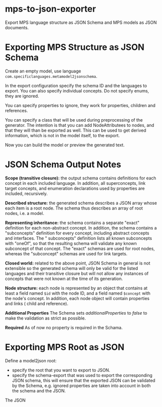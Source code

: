 # mps-to-json-exporter

Export MPS language structure as JSON Schema and MPS models as JSON documents.

# Exporting MPS Structure as JSON Schema

Create an empty model, use language `com.specificlanguages.metamodel2jsonschema`.

In the export configuration specify the schema ID and the languages to export. You can also specify individual concepts.
Do not specify enums, they are ignored.

You can specify properties to ignore, they work for properties, children and references.

You can specify a class that will be used during preprocessing of the generator. 
The intention is that you can add NodeAttributees to nodes, and that they will than be exported as well.
This can be used to get derived information, which is not in the model itself, to the export.

Now you can build the model or preview the generated text.

# JSON Schema Output Notes

**Scope (transitive closure):** the output schema contains definitions for each concept in each included language. In
addition, all superconcepts, link target concepts, and enumeration declarations used by properties are included,
recursively.

**Described structure:** the generated schema describes a JSON array whose each item is a root node. The schema thus
describes an array of root nodes, i.e. a model.

**Representing inheritance:** the schema contains a separate "exact" definition for each non-abstract concept. In
addition, the schema contains a "subconcepts" definition for every concept, including abstract concepts and interfaces.
The "
subconcepts" definition lists all known subconcepts with "oneOf", so that the resulting schema will validate any known
subconcept of that concept. The "exact" schemas are used for root nodes, whereas the "subconcept" schemas are used for
link targets.

**Closed world:** related to the above point, JSON Schema in general is not extensible so the generated schema will only
be valid for the listed languages and their transitive closure but will not allow any instances of concepts that were
not known at the time of its generation.

**Node structure:** each node is represented by an object that contains at least a field named `$id` with the node ID,
and a field named `$concept` with the node's concept. In addition, each node object will contain properties and links (
child and reference).

**Additional Properties** The Schema sets _additionalProperties_ to _false_ to make the validation as strict as possible.

**Required** As of now no property is required in the Schama.


# Exporting MPS Root as JSON

Define a model2json root:
-  specify the root that you want to export to JSON.
- specify the schema-export that was used to export the corresponding JSON schema, 
  this will ensure that the exported JSON can be validated by the Schema, e.g. ignored properties are taken into
  account in both the schema and the JSON.
  
The JSON 
